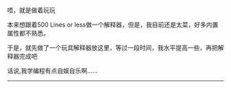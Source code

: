 <html>
<meta http-equiv="Content-Type" content="text/html; charset=utf-8" />
<head>唔，就是做着玩玩</head>
<body>
<p>本来想跟着500 Lines or less做一个解释器，但是，我目前还是太菜，好多内置属性都不熟悉。</p>
<p>于是，就先做了一个玩具解释器放这里，等过一段时间，我水平提高一些，再把解释器完成吧</p>
<p>话说,我学编程有点自娱自乐啊……</p>
<hr/>
</body>
</html>
